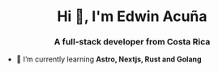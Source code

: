 <h1 align="center">Hi 👋, I'm Edwin Acuña</h1>
<h3 align="center">A full-stack developer from Costa Rica</h3>

- 🌱 I’m currently learning **Astro, Nextjs, Rust and Golang**
